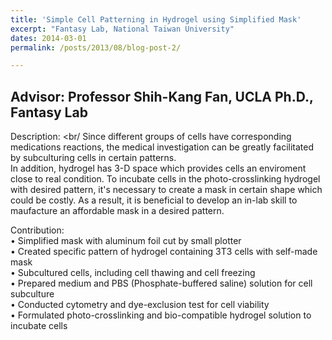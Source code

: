 ```yaml
---
title: 'Simple Cell Patterning in Hydrogel using Simplified Mask'
excerpt: "Fantasy Lab, National Taiwan University"
dates: 2014-03-01
permalink: /posts/2013/08/blog-post-2/

---
```

Advisor: Professor Shih-Kang Fan, UCLA Ph.D., Fantasy Lab
------
Description: <br/
Since different groups of cells have corresponding medications reactions, the medical investigation can be greatly facilitated by subculturing cells in certain patterns. <br/>
In addition, hydrogel has 3-D space which provides cells an enviroment close to real condition. To incubate cells in the photo-crosslinking hydrogel with desired pattern, it's necessary to create a mask in certain shape which could be costly. As a result, it is beneficial to develop an in-lab skill to maufacture an affordable mask in a desired pattern.<br/>     

Contribution: <br/>
•	Simplified mask with aluminum foil cut by small plotter <br/>
•	Created specific pattern of hydrogel containing 3T3 cells with self-made mask <br/>
•	Subcultured cells, including cell thawing and cell freezing <br/>
• Prepared medium and PBS (Phosphate-buffered saline) solution for cell subculture <br/>
•	Conducted cytometry and dye-exclusion test for cell viability <br/>
•	Formulated photo-crosslinking and bio-compatible hydrogel solution to incubate cells <br/>

